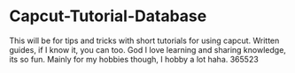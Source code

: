 # Capcut-Tutorial-Database
This will be for tips and tricks with short tutorials for using capcut. Written guides, if I know it, you can too. God I love learning and sharing knowledge, its so fun. Mainly for my hobbies though, I hobby a lot haha. 
365523
